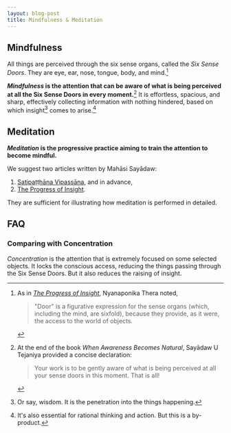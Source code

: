 ```yaml
---
layout: blog-post
title: Mindfulness & Meditation
---
```


## Mindfulness

All things are perceived through the six sense organs, called the _Six Sense Doors_. They are eye, ear, nose, tongue, body, and mind.[^door]

**_Mindfulness_ is the attention that can be aware of what is being perceived at all the Six Sense Doors in every moment.**[^Tejaniya] It is effortless, spacious, and sharp, effectively collecting information with nothing hindered, based on which insight[^insight] comes to arise.[^by-product]

## Meditation

**_Meditation_ is the progressive practice aiming to train the attention to become mindful.**

We suggest two articles written by Mahāsi Sayādaw:

1. [Satipaṭṭhāna Vipassāna](https://www.accesstoinsight.org/lib/authors/mahasi/wheel370.htm), and in advance,
2. [The Progress of Insight](https://accesstoinsight.org/lib/authors/mahasi/progress.html).

They are sufficient for illustrating how meditation is performed in detailed.

## FAQ

### Comparing with Concentration

_Concentration_ is the attention that is extremely focused on some selected objects. It locks the conscious access, reducing the things passing through the Six Sense Doors. But it also reduces the raising of insight.

[^door]: As in [_The Progress of Insight_](https://www.accesstoinsight.org/lib/authors/mahasi/progress.html), Nyanaponika Thera noted,

    > "Door" is a figurative expression for the sense organs (which, including the mind, are sixfold), because they provide, as it were, the access to the world of objects.

[^Tejaniya]: At the end of the book _When Awareness Becomes Natural_, Sayādaw U Tejaniya provided a concise declaration:

    > Your work is to be gently aware of what is being perceived at all your sense doors in this moment. That is all!

[^insight]: Or say, wisdom. It is the penetration into the things happening.

[^by-product]: It's also essential for rational thinking and action. But this is a by-product.
